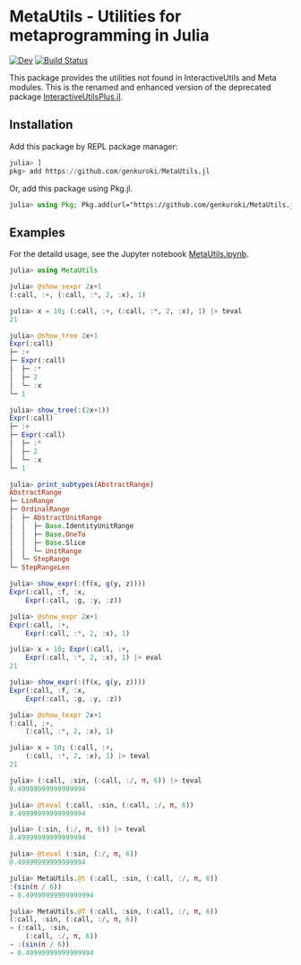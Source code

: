 # MetaUtils - Utilities for metaprogramming in Julia

<!--
[![Stable](https://img.shields.io/badge/docs-stable-blue.svg)](https://genkuroki.github.io/MetaUtils.jl/stable)
-->
[![Dev](https://img.shields.io/badge/docs-dev-blue.svg)](https://genkuroki.github.io/MetaUtils.jl/dev)
[![Build Status](https://travis-ci.com/genkuroki/MetaUtils.jl.svg?branch=master)](https://travis-ci.com/genkuroki/MetaUtils.jl)

This package provides the utilities not found in InteractiveUtils and Meta modules.  This is the renamed and enhanced version of the deprecated package [InteractiveUtilsPlus.jl](https://github.com/genkuroki/InteractiveUtilsPlus.jl).

## Installation

Add this package by REPL package manager:

```julia
julia> ]
pkg> add https://github.com/genkuroki/MetaUtils.jl
```

Or, add this package using Pkg.jl.

```julia
julia> using Pkg; Pkg.add(url="https://github.com/genkuroki/MetaUtils.jl")
```

## Examples

For the detaild usage, see the Jupyter notebook [MetaUtils.ipynb](https://nbviewer.jupyter.org/github/genkuroki/MetaUtils.jl/blob/master/MetaUtils.ipynb).

```julia
julia> using MetaUtils
```

```julia
julia> @show_sexpr 2x+1
(:call, :+, (:call, :*, 2, :x), 1)
```

```julia
julia> x = 10; (:call, :+, (:call, :*, 2, :x), 1) |> teval
21
```

```julia
julia> @show_tree 2x+1
Expr(:call)
├─ :+
├─ Expr(:call)
│  ├─ :*
│  ├─ 2
│  └─ :x
└─ 1
```

```julia
julia> show_tree(:(2x+1))
Expr(:call)
├─ :+
├─ Expr(:call)
│  ├─ :*
│  ├─ 2
│  └─ :x
└─ 1
```

```julia
julia> print_subtypes(AbstractRange)
AbstractRange
├─ LinRange
├─ OrdinalRange
│  ├─ AbstractUnitRange
│  │  ├─ Base.IdentityUnitRange
│  │  ├─ Base.OneTo
│  │  ├─ Base.Slice
│  │  └─ UnitRange
│  └─ StepRange
└─ StepRangeLen
```

```julia
julia> show_expr(:(f(x, g(y, z))))
Expr(:call, :f, :x, 
    Expr(:call, :g, :y, :z))
```

```julia
julia> @show_expr 2x+1
Expr(:call, :+, 
    Expr(:call, :*, 2, :x), 1)
```

```julia
julia> x = 10; Expr(:call, :+, 
    Expr(:call, :*, 2, :x), 1) |> eval
21
```

```julia
julia> show_expr(:(f(x, g(y, z))))
Expr(:call, :f, :x, 
    Expr(:call, :g, :y, :z))
```

```julia
julia> @show_texpr 2x+1
(:call, :+, 
    (:call, :*, 2, :x), 1)
```

```julia
julia> x = 10; (:call, :+, 
    (:call, :*, 2, :x), 1) |> teval
21
```

```julia
julia> (:call, :sin, (:call, :/, π, 6)) |> teval
0.49999999999999994
```

```julia
julia> @teval (:call, :sin, (:call, :/, π, 6))
0.49999999999999994
```

```julia
julia> (:sin, (:/, π, 6)) |> teval
0.49999999999999994
```

```julia
julia> @teval (:sin, (:/, π, 6))
0.49999999999999994
```

```julia
julia> MetaUtils.@t (:call, :sin, (:call, :/, π, 6))
:(sin(π / 6))
→ 0.49999999999999994
```

```julia
julia> MetaUtils.@T (:call, :sin, (:call, :/, π, 6))
(:call, :sin, (:call, :/, π, 6))
→ (:call, :sin, 
    (:call, :/, π, 6))
→ :(sin(π / 6))
→ 0.49999999999999994
```
